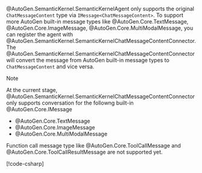 @AutoGen.SemanticKernel.SemanticKernelAgent only supports the original `ChatMessageContent` type via `IMessage<ChatMessageContent>`. To support more AutoGen built-in message types like @AutoGen.Core.TextMessage, @AutoGen.Core.ImageMessage, @AutoGen.Core.MultiModalMessage, you can register the agent with @AutoGen.SemanticKernel.SemanticKernelChatMessageContentConnector. The @AutoGen.SemanticKernel.SemanticKernelChatMessageContentConnector will convert the message from AutoGen built-in message types to `ChatMessageContent` and vice versa.

> [!NOTE]
> At the current stage, @AutoGen.SemanticKernel.SemanticKernelChatMessageContentConnector only supports conversation for the followng built-in @AutoGen.Core.IMessage
>
> - @AutoGen.Core.TextMessage
> - @AutoGen.Core.ImageMessage
> - @AutoGen.Core.MultiModalMessage
>
> Function call message type like @AutoGen.Core.ToolCallMessage and @AutoGen.Core.ToolCallResultMessage are not supported yet.

[!code-csharp[](../../../samples/AutoGen.BasicSamples/CodeSnippet/SemanticKernelCodeSnippet.cs?name=register_semantic_kernel_chat_message_content_connector)]
